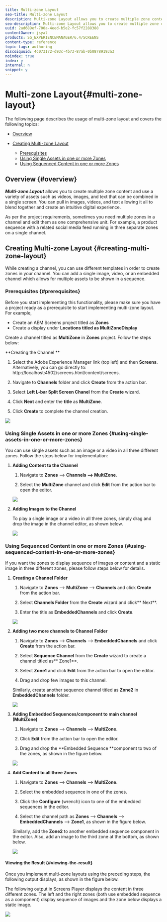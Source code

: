 ```yaml
---
title: Multi-zone Layout
seo-title: Multi-zone Layout
description: Multi-zone Layout allows you to create multiple zone content and use a variety of assets such as videos, images and text that can be combined in a single screen. Follow this page to learn more.
seo-description: Multi-zone Layout allows you to create multiple zone content and use a variety of assets such as videos, images and text that can be combined in a single screen. Follow this page to learn more.
uuid: 2ad689ef-700a-4eed-b5e2-fc57f2288388
contentOwner: jsyal
products: SG_EXPERIENCEMANAGER/6.4/SCREENS
content-type: reference
topic-tags: authoring
discoiquuid: 4c073172-d93c-4b73-87ab-0b08789193a3
noindex: true
index: y
internal: n
snippet: y
---
```


# Multi-zone Layout{#multi-zone-layout}

The following page describes the usage of multi-zone layout and covers the following topics:

* [Overview](../../screens/using/multi-zone-layout-aem-screens.md#overview)
* [Creating Multi-zone Layout](../../screens/using/multi-zone-layout-aem-screens.md#creating-multi-zone-layout)

    * [Prerequisites](../../screens/using/multi-zone-layout-aem-screens.md#prerequisites)
    * [Using Single Assets in one or more Zones](../../screens/using/multi-zone-layout-aem-screens.md#using-single-assets-in-one-or-more-zones)
    * [Using Sequenced Content in one or more Zones](../../screens/using/multi-zone-layout-aem-screens.md#using-sequenced-content-in-one-or-more-zones)

## Overview {#overview}

***Multi-zone Layout*** allows you to create multiple zone content and use a variety of assets such as videos, images, and text that can be combined in a single screen. You can pull in images, videos, and text allowing it all to blend together and create an intuitive digital experience.

As per the project requirements, sometimes you need multiple zones in a channel and edit them as one comprehensive unit. For example, a product sequence with a related social media feed running in three separate zones on a single channel.

## Creating Multi-zone Layout {#creating-multi-zone-layout}

While creating a channel, you can use different templates in order to create zones in your channel. You can add a single image, video, or an embedded channel which allows for multiple assets to be shown in a sequence.

### Prerequisites {#prerequisites}

Before you start implementing this functionality, please make sure you have a project ready as a prerequisite to start implementing multi-zone layout. For example,

* Create an AEM Screens project titled as **Zones**
* Create a display under **Locations **titled as** MultiZoneDisplay**

Create a channel titled as **MultiZone** in **Zones** project. Follow the steps below:

**Creating the Channel **

1. Select the Adobe Experience Manager link (top left) and then **Screens**. Alternatively, you can ﻿go directly to: http://localhost:4502/screens.html/content/screens.
1. Navigate to **Channels** folder and click **Create** from the action bar.   

1. Select **Left L-bar Split Screen Chanel** from the **Create** wizard.  

1. Click **Next** and enter the **title** as **MultiZone**.

1. Click **Create** to complete the channel creation.

![](assets/screen_shot_2018-12-07at120026pm.png) 

### Using Single Assets in one or more Zones {#using-single-assets-in-one-or-more-zones}

You can use single assets such as an image or a video in all three different zones. Follow the steps below for implementation:

1. **Adding Content to the Channel**

    1. Navigate to **Zones** --&gt; **Channels **--&gt;** MultiZone**.
    
    1. Select the **MultiZone** channel and click **Edit** from the action bar to open the editor.

   ![](assets/screen_shot_2018-12-07at14917pm.png)

1. **Adding Images to the Channel**

   To play a single image or a video in all three zones, simply drag and drop the image in the channel editor, as shown below.

   ![](assets/new1-1.gif)

### Using Sequenced Content in one or more Zones {#using-sequenced-content-in-one-or-more-zones}

If you want the zones to display sequence of images or content and a static image in three different zones, please follow steps below for details.

1. **Creating a Channel Folder**

    1. Navigate to **Zones** --&gt; **MultiZone** --&gt; **Channels** and click **Create** from the action bar.
    
    1. Select **Channels Folder** from the **Create** wizard and click** Next**.
    
    1. Enter the title as **EmbeddedChannels** and click **Create**.

   ![](assets/screen_shot_2018-12-19at125428pm.png)

1. **Adding two more channels to Channel Folder**

    1. Navigate to **Zones** --&gt; **Channels** --&gt; **EmbeddedChannels** and click **Create** from the action bar.
    
    1. Select **Sequence Channel** from the **Create** wizard to create a channel titled as** Zone1**.
    
    1. Select **Zone1** and click **Edit** from the action bar to open the editor.
    
    1. Drag and drop few images to this channel.

   Similarly, create another sequence channel titled as **Zone2** in **EmbeddedChannels** folder.

   ![](assets/screen_shot_2018-12-19at125930pm.png)

1. **Adding Embedded Sequences/component to main channel (MultiZone)**

    1. Navigate to **Zones** --&gt; **Channels** --&gt; **MultiZone**.  
    
    1. Click **Edit** from the action bar to open the editor.  
    
    1. Drag and drop the **Embedded Sequence **component to two of the zones, as shown in the figure below.

   ![](assets/new.gif)

1. **Add Content to all three Zones**

    1. Navigate to **Zones** --&gt; **Channels** --&gt; **MultiZone**.
    
    1. Select the embedded sequence in one of the zones.  
    1. Click the **Configure** (wrench) icon to one of the embedded sequences in the editor.
    1. Select the channel path as **Zones** --&gt; **Channels** --&gt; **EmbeddedChannels** --&gt; **Zone1**, as shown in the figure below.

   Similarly, add the **Zone2** to another embedded sequence component in the editor. Also, add an image to the third zone at the bottom, as shown below.

   ![](assets/new2-1.gif)

#### Viewing the Result {#viewing-the-result}

Once you implement multi-zone layouts using the preceding steps, the following output displays, as shown in the figure below.

The following output in Screens Player displays the content in three different zones. The left and the right zones (both use embedded sequence as a component) display sequence of images and the zone below displays a static image.

![](assets/new2-2.gif)

